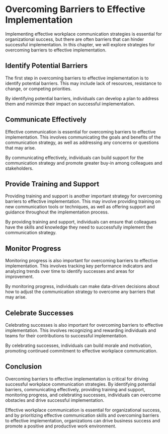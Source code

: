 Overcoming Barriers to Effective Implementation
==========================================================================

Implementing effective workplace communication strategies is essential for organizational success, but there are often barriers that can hinder successful implementation. In this chapter, we will explore strategies for overcoming barriers to effective implementation.

Identify Potential Barriers
---------------------------

The first step in overcoming barriers to effective implementation is to identify potential barriers. This may include lack of resources, resistance to change, or competing priorities.

By identifying potential barriers, individuals can develop a plan to address them and minimize their impact on successful implementation.

Communicate Effectively
-----------------------

Effective communication is essential for overcoming barriers to effective implementation. This involves communicating the goals and benefits of the communication strategy, as well as addressing any concerns or questions that may arise.

By communicating effectively, individuals can build support for the communication strategy and promote greater buy-in among colleagues and stakeholders.

Provide Training and Support
----------------------------

Providing training and support is another important strategy for overcoming barriers to effective implementation. This may involve providing training on new communication tools or techniques, as well as offering support and guidance throughout the implementation process.

By providing training and support, individuals can ensure that colleagues have the skills and knowledge they need to successfully implement the communication strategy.

Monitor Progress
----------------

Monitoring progress is also important for overcoming barriers to effective implementation. This involves tracking key performance indicators and analyzing trends over time to identify successes and areas for improvement.

By monitoring progress, individuals can make data-driven decisions about how to adjust the communication strategy to overcome any barriers that may arise.

Celebrate Successes
-------------------

Celebrating successes is also important for overcoming barriers to effective implementation. This involves recognizing and rewarding individuals and teams for their contributions to successful implementation.

By celebrating successes, individuals can build morale and motivation, promoting continued commitment to effective workplace communication.

Conclusion
----------

Overcoming barriers to effective implementation is critical for driving successful workplace communication strategies. By identifying potential barriers, communicating effectively, providing training and support, monitoring progress, and celebrating successes, individuals can overcome obstacles and drive successful implementation.

Effective workplace communication is essential for organizational success, and by prioritizing effective communication skills and overcoming barriers to effective implementation, organizations can drive business success and promote a positive and productive work environment.
